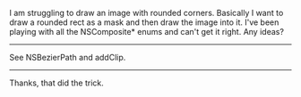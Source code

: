 I am struggling to draw an image with rounded corners. Basically I want to draw a rounded rect as a mask and then draw the image into it. I've been playing with all the NSComposite* enums and can't get it right. Any ideas?

----

See NSBezierPath and     addClip.

----

Thanks, that did the trick.
